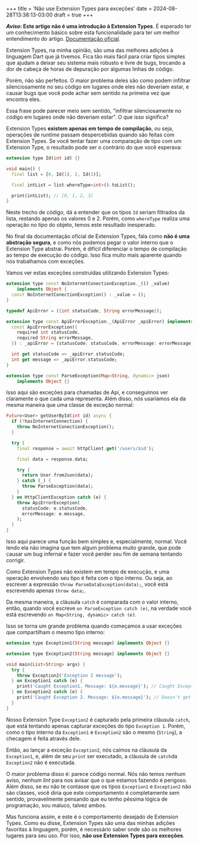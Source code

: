 +++
title = 'Não use Extension Types para exceções'
date = 2024-08-28T13:38:13-03:00
draft = true
+++

**_Aviso_: Este artigo não é uma introdução à Extension Types**. É esperado ter um conhecimento básico sobre esta funcionalidade para ter um melhor entendimento do artigo. [Documentação oficial](https://dart.dev/language/extension-types).

Extension Types, na minha opinião, são uma das melhores adições à linguagem Dart que já tivemos. Fica tão mais fácil para criar tipos simples que ajudam a deixar seu sistema mais robusto e livre de bugs, trocando a dor de cabeça de horas de depuração por algumas linhas de código.

Porém, não são perfeitos. O maior problema deles são como podem infiltrar silenciosamente no seu código em lugares onde eles não deveriam estar, e causar bugs que você pode achar sem sentido na primeira vez que encontra eles.

Essa frase pode parecer meio sem sentido, "infiltrar silenciosamente no código em lugares onde não deveriam estar". O que isso significa?

Extension Types **existem apenas em tempo de compilação**, ou seja, operações de _runtime_ passam despercebidas quando são feitas com Extension Types. Se você tentar fazer uma comparação de tipo com um Extension Type, o resultado pode ser o contrário do que você esperava:

```dart
extension type Id(int id) {}

void main() {
  final list = [0, Id(1), 2, Id(3)];

  final intList = list.whereType<int>().toList();

  print(intList); // [0, 1, 2, 3]
}
```

Neste trecho de código, dá a entender que os tipos `Id` seriam filtrados da lista, restando apenas os valores 0 e 2. Porém, como `whereType` realiza uma operação no _tipo_ do objeto, temos este resultado inesperado.

No final da documentação oficial de Extension Types, fala como **não é uma abstração segura**, e como nós podemos pegar o valor interno que o Extension Type abstrai. Porém, é difícil diferenciar o tempo de compilação ao tempo de execução do código. Isso fica muito mais aparente quando nós trabalhamos com exceções.

Vamos ver estas exceções construídas utilizando Extension Types:

```dart
extension type const NoInternetConectionException._(() _value)
    implements Object {
  const NoInternetConectionException() : _value = ();
}

typedef ApiError = ({int statusCode, String errorMessage});

extension type const ApiErrorException._(ApiError _apiError) implements Object {
  const ApiErrorException({
    required int statusCode,
    required String errorMessage,
  }) : _apiError = (statusCode: statusCode, errorMessage: errorMessage);

  int get statusCode => _apiError.statusCode;
  int get message => _apiError.statusCode;
}

extension type const ParseException(Map<String, dynamic> json)
    implements Object {}
```

Isso aqui são exceções para chamadas de Api, e conseguimos ver claramente o que cada uma representa. Além disso, nós usaríamos ela da mesma maneira que uma classe de exceção normal:

```dart
Future<User> getUserById(int id) async {
  if (!hasInternetConnection) {
    throw NoInternetConectionException();
  }

  try {
    final response = await httpClient.get('/users/$id');

    final data = response.data;

    try {
      return User.fromJson(data);
    } catch (_) {
      throw ParseException(data);
    }
  } on HttpClientException catch (e) {
    throw ApiErrorException(
      statusCode: e.statusCode,
      errorMessage: e.message,
    );
  }
}
```

Isso aqui parece uma função bem simples e, especialmente, normal. Você lendo ela não imagina que tem algum problema muito grande, que pode causar um bug infernal e fazer você perder seu fim de semana tentando corrigir.

Como Extension Types não existem em tempo de execução, e uma operação envolvendo seu tipo é feita com o tipo interno. Ou seja, ao escrever a expressão `throw ParseDataException(data);`, você está escrevendo apenas `throw data;`.

Da mesma maneira, a cláusula `catch` é comparada com o valor interno, então, quando você escreve `on ParseException catch (e)`, na verdade você está escrevendo `on Map<String, dynamic> catch (e)`.

Isso se torna um grande problema quando começamos a usar exceções que compartilham o mesmo tipo interno:

```dart
extension type Exception1(String message) implements Object {}

extension type Exception2(String message) implements Object {}

void main(List<String> args) {
  try {
    throw Exception2('Exception 2 message');
  } on Exception1 catch (e) {
    print('Caught Exception1. Message: ${e.message}'); // Caught Exception1. Message: Exception 2 message
  } on Exception2 catch (e) {
    print('Caught Exception 2. Message: ${e.message}'); // Doesn't get executed
  }
}
```

Nosso Extension Type `Exception2` é capturado pela primeira cláusula `catch`, que está tentando apenas capturar exceções do tipo `Exception 1`. Porém, como o tipo interno da `Exception1` e `Exception2` são o mesmo (`String`), a checagem é feita através dele.

Então, ao lançar a exceção `Exception2`, nós caímos na cláusula da `Exception1`, e, além de seu `print` ser executado, a cláusula de `catch`da `Exception2` não é executada.

O maior problema disso é: parece código normal. Nós não temos nenhum aviso, nenhum _lint_ para nos avisar que o que estamos fazendo é perigoso. Além disso, se eu não te contasse que os tipos `Exception1` e `Exception2` não são classes, você diria que este comportamento é completamente sem sentido, provavelmente pensando que eu tenho péssima lógica de programação, sou maluco, talvez ambos.

Mas funciona assim, e este é o comportamento desejado de Extension Types. Como eu disse, Extension Types são uma das minhas adições favoritas à linguagem, porém, é necessário saber onde são os melhores lugares para seu uso. Por isso, **não use Extension Types para exceções**.
